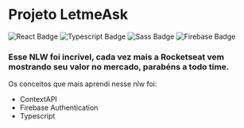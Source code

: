 
# Projeto LetmeAsk

![React Badge](https://img.shields.io/badge/-React-6495ed?style=flat-square&logo=React&logoColor=white&link=https://pt-br.reactjs.org/)
![Typescript Badge](https://img.shields.io/badge/-Typescript-0000ff?style=flat-square&logo=Typescript&logoColor=white&link=https://www.typescriptlang.org/)
![Sass Badge](https://img.shields.io/badge/-Sass-ff00ff?style=flat-square&logo=Sass&logoColor=white&link=https://sass-lang.com/)
![Firebase Badge](https://img.shields.io/badge/-Firebase-ffd700?style=flat-square&logo=Firebase&logoColor=white&link=https://firebase.google.com/?hl=pt)



### Esse NLW foi incrível, cada vez mais a Rocketseat vem mostrando seu valor no mercado, parabéns a todo time.

Os conceitos que mais aprendi nesse nlw foi:
- ContextAPI
- Firebase Authentication
- Typescript

